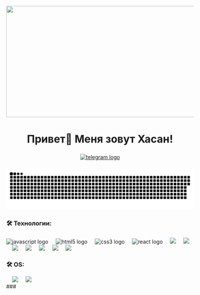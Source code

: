 <br clear="both">

<div align="center">
  <img height="300" width="600" src="https://user-images.githubusercontent.com/74038190/225813708-98b745f2-7d22-48cf-9150-083f1b00d6c9.gif"  />
</div>

###

<h1 align="center">Привет👋 Меня зовут Хасан!</h1>

###

<div align="center">
  <a href="https://t.me/hasanITJ" target="_blank">
    <img src="https://img.shields.io/static/v1?message=Telegram&logo=telegram&label=&color=2CA5E0&logoColor=white&labelColor=&style=for-the-badge" height="25" alt="telegram logo"  />
  </a>
</div>

###

<p align="center">
 <img width="600" src="assets/github-snake.svg" alt="snake"/>
</p>

###

<h3 align="left">🛠 Технологии:</h3>

###

<div align="left">
  <img src="https://skillicons.dev/icons?i=js" height="40" alt="javascript logo"  />
  <img width="12" />
  <img src="https://skillicons.dev/icons?i=html" height="40" alt="html5 logo"  />
  <img width="12" />
  <img src="https://skillicons.dev/icons?i=css" height="40" alt="css3 logo"  />
  <img width="12" />
  <img src="https://skillicons.dev/icons?i=react" height="40" alt="react logo"  />
  
  <img width="12" />

  <img src="https://skillicons.dev/icons?i=nodejs" height="40"  />

  <img width="12" /> 
  
  <img src="https://skillicons.dev/icons?i=bash" height="40" />

  <img width="12" />

  <img src="https://skillicons.dev/icons?i=express" height="40"  />

  <img width="12" />

  <img src="https://skillicons.dev/icons?i=mongodb" height="40"   />

  <img width="12" />

  <img src="https://skillicons.dev/icons?i=npm" height="40"  />

  <img width="12" />

  <img src="https://skillicons.dev/icons?i=postman" height="40"   />

  <img width="12" />

  <img src="https://skillicons.dev/icons?i=php" height="40"  />


</div>

<h3 align="left">🛠 OS:</h3>
<div align="left">

 <img width="12" />
 
  <img src="https://skillicons.dev/icons?i=linux" height="40"   />

  <img width="12" />

  <img src="https://skillicons.dev/icons?i=windows" height="40"  />
  <div/>
###
